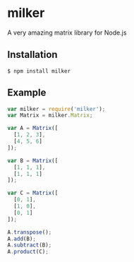 # milker
A very amazing matrix library for Node.js

## Installation
    $ npm install milker

## Example

```js
var milker = require('milker');
var Matrix = milker.Matrix;

var A = Matrix([
  [1, 2, 3],
  [4, 5, 6]
]);

var B = Matrix([
  [1, 1, 1],
  [1, 1, 1]
]);

var C = Matrix([
  [0, 1],
  [1, 0],
  [0, 1]
]);

A.transpose();
A.add(B);
A.subtract(B);
A.product(C);

```
